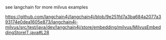 see langchain for more milvus examples

https://github.com/langchain4j/langchain4j/blob/9e251fd7a3ba684a2077a393174e0dea1605e873/langchain4j-milvus/src/test/java/dev/langchain4j/store/embedding/milvus/MilvusEmbeddingStoreIT.java#L28
